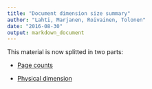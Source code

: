 ```yaml
---
title: "Document dimension size summary"
author: "Lahti, Marjanen, Roivainen, Tolonen"
date: "2016-08-30"
output: markdown_document
---
```


This material is now splitted in two parts:

  * [Page counts](pagecount.md)

  * [Physical dimension](dimension.md)


